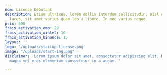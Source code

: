 ```yaml
---
nom: Licence Débutant
description: Etiam ultrices, lorem mollis interdum sollicitudin, nisl enim eleifend
  lacus, sit amet varius quam leo a libero. In nec varius neque.
prix: 500
frais_activation_omp: 29
frais_activation_wintel: 10
frais_activation_binance: 15
layout: ''
logo: "/uploads/startup-license.png"
image: "/uploads/start-img.png"
disclaimer: 'Lorem ipsum dolor sit amet, consectetur adipiscing elit. Maecenas at
  magna vel eros elementum consectetur in a augue. '

---
```

